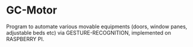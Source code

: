 # GC-Motor

Program to automate various movable equipments (doors, window panes, adjustable beds etc) via GESTURE-RECOGNITION, implemented on RASPBERRY PI.
